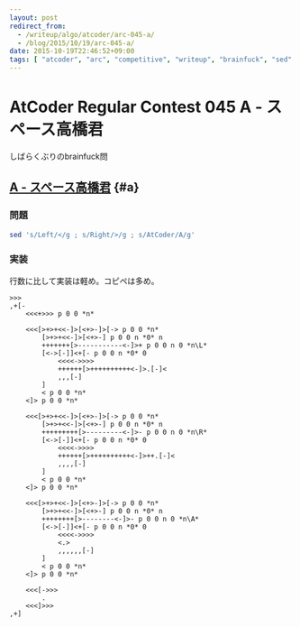 ```yaml
---
layout: post
redirect_from:
  - /writeup/algo/atcoder/arc-045-a/
  - /blog/2015/10/19/arc-045-a/
date: 2015-10-19T22:46:52+09:00
tags: [ "atcoder", "arc", "competitive", "writeup", "brainfuck", "sed" ]
---
```


# AtCoder Regular Contest 045 A - スペース高橋君

しばらくぶりのbrainfuck問

<!-- more -->

## [A - スペース高橋君](https://beta.atcoder.jp/contests/arc045/tasks/arc045_a) {#a}

### 問題

``` sh
sed 's/Left/</g ; s/Right/>/g ; s/AtCoder/A/g'
```

### 実装

行数に比して実装は軽め。コピペは多め。

``` brainfuck
>>>
,+[-
    <<<+>>> p 0 0 *n*

    <<<[>+>+<<-]>[<+>-]>[-> p 0 0 *n*
        [>+>+<<-]>[<+>-] p 0 0 n *0* n
        +++++++[>-----------<-]>+ p 0 0 n 0 *n\L*
        [<->[-]]<+[- p 0 0 n *0* 0
            <<<<->>>>
            ++++++[>++++++++++<-]>.[-]<
            ,,,[-]
        ]
        < p 0 0 *n*
    <]> p 0 0 *n*

    <<<[>+>+<<-]>[<+>-]>[-> p 0 0 *n*
        [>+>+<<-]>[<+>-] p 0 0 n *0* n
        +++++++++[>---------<-]>- p 0 0 n 0 *n\R*
        [<->[-]]<+[- p 0 0 n *0* 0
            <<<<->>>>
            ++++++[>++++++++++<-]>++.[-]<
            ,,,,[-]
        ]
        < p 0 0 *n*
    <]> p 0 0 *n*

    <<<[>+>+<<-]>[<+>-]>[-> p 0 0 *n*
        [>+>+<<-]>[<+>-] p 0 0 n *0* n
        ++++++++[>--------<-]>- p 0 0 n 0 *n\A*
        [<->[-]]<+[- p 0 0 n *0* 0
            <<<<->>>>
            <.>
            ,,,,,,[-]
        ]
        < p 0 0 *n*
    <]> p 0 0 *n*

    <<<[->>>
        .
    <<<]>>>
,+]
```
